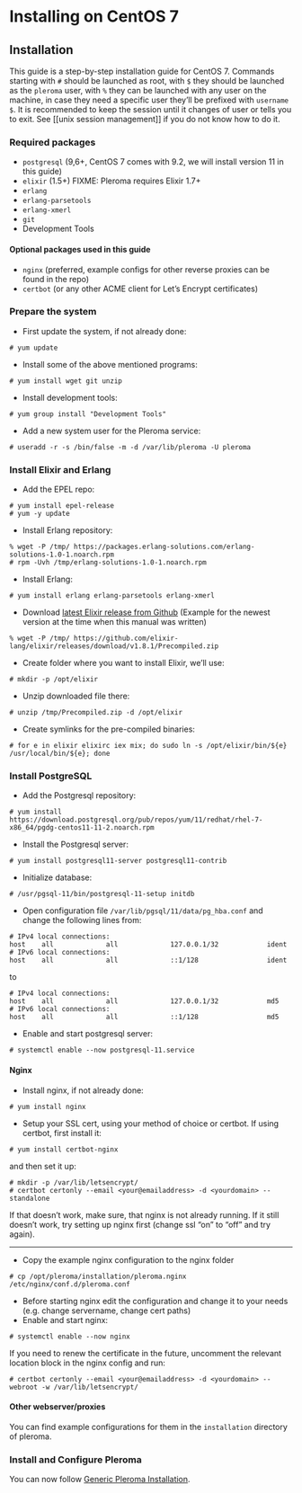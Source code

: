 # Installing on CentOS 7
## Installation

This guide is a step-by-step installation guide for CentOS 7.
Commands starting with `#` should be launched as root, with `$` they should be launched as the `pleroma` user, with `%` they can be launched with any user on the machine, in case they need a specific user they’ll be prefixed with `username $`. It is recommended to keep the session until it changes of user or tells you to exit. See [[unix session management]] if you do not know how to do it.

### Required packages

* `postgresql` (9,6+, CentOS 7 comes with 9.2, we will install version 11 in this guide)
* `elixir` (1.5+) FIXME: Pleroma requires Elixir 1.7+
* `erlang`
* `erlang-parsetools`
* `erlang-xmerl`
* `git`
* Development Tools

#### Optional packages used in this guide

* `nginx` (preferred, example configs for other reverse proxies can be found in the repo)
* `certbot` (or any other ACME client for Let’s Encrypt certificates)

### Prepare the system

* First update the system, if not already done:

```shell
# yum update
```

* Install some of the above mentioned programs:

```shell
# yum install wget git unzip
```

* Install development tools:

```shell
# yum group install "Development Tools"
```

* Add a new system user for the Pleroma service:

```shell
# useradd -r -s /bin/false -m -d /var/lib/pleroma -U pleroma
```

### Install Elixir and Erlang

* Add the EPEL repo:

```shell
# yum install epel-release
# yum -y update
```

* Install Erlang repository:

```shell
% wget -P /tmp/ https://packages.erlang-solutions.com/erlang-solutions-1.0-1.noarch.rpm
# rpm -Uvh /tmp/erlang-solutions-1.0-1.noarch.rpm
```

* Install Erlang:

```shell
# yum install erlang erlang-parsetools erlang-xmerl
```

* Download [latest Elixir release from Github](https://github.com/elixir-lang/elixir/releases/tag/v1.8.1) (Example for the newest version at the time when this manual was written)

```shell
% wget -P /tmp/ https://github.com/elixir-lang/elixir/releases/download/v1.8.1/Precompiled.zip
```

* Create folder where you want to install Elixir, we’ll use:

```shell
# mkdir -p /opt/elixir
```

* Unzip downloaded file there:

```shell
# unzip /tmp/Precompiled.zip -d /opt/elixir
```

* Create symlinks for the pre-compiled binaries:

```shell
# for e in elixir elixirc iex mix; do sudo ln -s /opt/elixir/bin/${e} /usr/local/bin/${e}; done
```

### Install PostgreSQL

* Add the Postgresql repository:

```shell
# yum install https://download.postgresql.org/pub/repos/yum/11/redhat/rhel-7-x86_64/pgdg-centos11-11-2.noarch.rpm
```

* Install the Postgresql server:

```shell
# yum install postgresql11-server postgresql11-contrib
```

* Initialize database:

```shell
# /usr/pgsql-11/bin/postgresql-11-setup initdb
```

* Open configuration file `/var/lib/pgsql/11/data/pg_hba.conf` and change the following lines from:

```plain
# IPv4 local connections:
host    all             all             127.0.0.1/32            ident
# IPv6 local connections:
host    all             all             ::1/128                 ident
```

to

```plain
# IPv4 local connections:
host    all             all             127.0.0.1/32            md5
# IPv6 local connections:
host    all             all             ::1/128                 md5
```

* Enable and start postgresql server:

```shell
# systemctl enable --now postgresql-11.service
```

#### Nginx

* Install nginx, if not already done:

```shell
# yum install nginx
```

* Setup your SSL cert, using your method of choice or certbot. If using certbot, first install it:

```shell
# yum install certbot-nginx
```

and then set it up:

```shell
# mkdir -p /var/lib/letsencrypt/
# certbot certonly --email <your@emailaddress> -d <yourdomain> --standalone
```

If that doesn’t work, make sure, that nginx is not already running. If it still doesn’t work, try setting up nginx first (change ssl “on” to “off” and try again).

---

* Copy the example nginx configuration to the nginx folder

```shell
# cp /opt/pleroma/installation/pleroma.nginx /etc/nginx/conf.d/pleroma.conf
```

* Before starting nginx edit the configuration and change it to your needs (e.g. change servername, change cert paths)
* Enable and start nginx:

```shell
# systemctl enable --now nginx
```

If you need to renew the certificate in the future, uncomment the relevant location block in the nginx config and run:

```shell
# certbot certonly --email <your@emailaddress> -d <yourdomain> --webroot -w /var/lib/letsencrypt/
```

#### Other webserver/proxies

You can find example configurations for them in the `installation` directory of pleroma.

### Install and Configure Pleroma
You can now follow [Generic Pleroma Installation](generic_pleroma_en.html).
